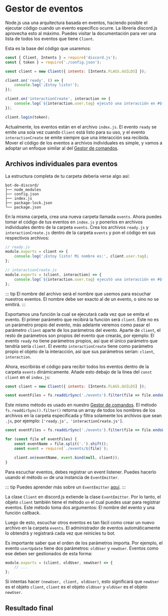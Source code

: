 # Gestor de eventos

Node.js usa una arquitectura basada en eventos, haciendo posible el ejecutar código cuando un evento específico ocurre. La librería discord.js aprovecha esto al máximo. Puedes visitar <DocsLink path="class/Client">la documentación</DocsLink> para ver una lista de todos los eventos que tiene `Client`.

Esta es la base del código que usaremos:

```js
const { Client, Intents } = require('discord.js');
const { token } = require('./config.json');

const client = new Client({ intents: [Intents.FLAGS.GUILDS] });

client.on('ready', () => {
	console.log('¡Estoy listo!');
});

client.on('interactionCreate', interaction => {
	console.log(`${interaction.user.tag} ejecutó una interacción en #${interaction.channel.name}.`);
});

client.login(token);
```

Actualmente, los eventos están en el archivo `index.js`. El evento `ready` se emite una sola vez cuando `Client` está listo para su uso, y el evento `interactionCreate` se emite siempre que una interacción sea recibida. Mover el código de los eventos a archivos individuales es simple, y vamos a adoptar un enfoque similar al del [Gestor de comandos](/usando-gestores/gestor-de-comandos.md).

## Archivos individuales para eventos

La estructura completa de tu carpeta debería verse algo así: 

```:no-line-numbers
bot-de-discord/
├── node_modules
├── config.json
├── index.js
├── package-lock.json
└── package.json
```

En la misma carpeta, crea una nueva carpeta llamada `events`. Ahora puedes tomar el código de tus eventos en `index.js` y ponerlos en archivos individuales dentro de la carpeta `events`. Crea los archivos `ready.js` y `interactionCreate.js` dentro de la carpeta `events` y pon el código en sus respectivos archivos:

```js
// ready.js
module.exports = client => {
	console.log('¡Estoy listo! Mi nombre es:', client.user.tag);
};
```

```js
// interactionCreate.js
module.exports = (client, interaction) => {
	console.log(`${interaction.user.tag} ejecutó una interacción en #${interaction.channel.name}.`);
};
```

::: tip
El nombre del archivo será el nombre que usemos para escuchar nuestros eventos. El nombre debe ser exacto al de un evento, o sino no se emitirá.
:::

Exportamos una función la cual se ejecutará cada vez que se emita el evento. El primer parámetro que recibirá la función será `client`. Este no es un parámetro propio del evento, más adelante veremos como pasar el parámetro `client` aparte de los parámetros del evento. Aparte de `client`, el resto de parámetros son propios del evento que crearás, por ejemplo: El evento `ready` no tiene parámetros propios, así que el único parámetro que tendría sería `client`. El evento `interactionCreate` tiene como parámetro propio el objeto de la interacción, así que sus parámetros serían: `client`, `interaction`.

Ahora, escribirás el código para recibir todos los eventos dentro de la carpeta `events` dinámicamente. Añade esto debajo de la línea del `const client` en el `index.js`:

```js {3}
const client = new Client({ intents: [Intents.FLAGS.GUILDS] });

const eventFiles = fs.readdirSync('./events').filter(file => file.endsWith('.js'));
```

Este mismo método es usado en nuestro [Gestor de comandos](/usando-gestores/gestor-de-comandos.md). El método `fs.readdirSync().filter()` retorna un array de todos los nombres de los archivos en la carpeta especificada y filtra solamente los archivos que sean `.js`, por ejemplo: `['ready.js', 'interactionCreate.js']`.

```js {3-8}
const eventFiles = fs.readdirSync('./events').filter(file => file.endsWith('.js'));

for (const file of eventFiles) {
	const eventName = file.split('.').shift();
	const event = require(`./events/${file}`);

	client.on(eventName, event.bind(null, client));
}
```
Para escuchar eventos, debes registrar un event listener. Puedes hacerlo usando el método `on` de una instancia de `EventEmitter`.

::: tip
Puedes aprender más sobre un `EventEmitter` [aquí](https://nodejs.org/api/events.html#events_class_eventemitter).
:::

La clase `Client` en discord.js extiende la clase `EventEmitter`. Por lo tanto, el objeto `client` también tiene el método `on` el cual puedes usar para registrar eventos. Este método toma dos argumentos: El nombre del evento y una función callback.

Luego de esto, escuchar otros eventos es tan fácil como crear un nuevo archivo en la carpeta `events`. El administrador de eventos automáticamente lo obtendrá y registrará cada vez que reinicies tu bot.

Es importante saber que el orden de los parámetros importa. Por ejemplo, el evento `userUpdate` tiene dos parámetros: `oldUser` y `newUser`. Eventos como ese deben ser gestionados de esta forma:

```js {3}
module.exports = (client, oldUser, newUser) => {
	// ...
};
```

Si intentas hacer `(newUser, client, oldUser)`, esto significará que `newUser` es el objeto `client`, `client` es el objeto `oldUser` y `oldUser` es el objeto `newUser`.

## Resultado final

<ResultingCode />

